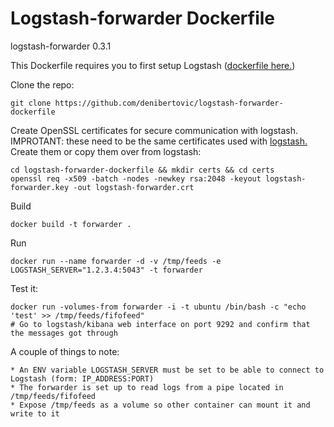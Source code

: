 # Logstash-forwarder Dockerfile

logstash-forwarder 0.3.1

This Dockerfile requires you to first setup Logstash ([dockerfile here.](https://github.com/denibertovic/logstash-dockerfile))

Clone the repo:

    git clone https://github.com/denibertovic/logstash-forwarder-dockerfile

Create OpenSSL certificates for secure communication with logstash.
IMPROTANT: these need to be the same certificates used with [logstash.](https://github.com/denibertovic/logstash-dockerfile)
Create them or copy them over from logstash:

    cd logstash-forwarder-dockerfile && mkdir certs && cd certs
    openssl req -x509 -batch -nodes -newkey rsa:2048 -keyout logstash-forwarder.key -out logstash-forwarder.crt


Build

    docker build -t forwarder .

Run
    
    docker run --name forwarder -d -v /tmp/feeds -e LOGSTASH_SERVER="1.2.3.4:5043" -t forwarder

Test it:

    docker run -volumes-from forwarder -i -t ubuntu /bin/bash -c "echo 'test' >> /tmp/feeds/fifofeed"
    # Go to logstash/kibana web interface on port 9292 and confirm that the messages got through

A couple of things to note:

    * An ENV variable LOGSTASH_SERVER must be set to be able to connect to Logstash (form: IP_ADDRESS:PORT)
    * The forwarder is set up to read logs from a pipe located in /tmp/feeds/fifofeed
    * Expose /tmp/feeds as a volume so other container can mount it and write to it
